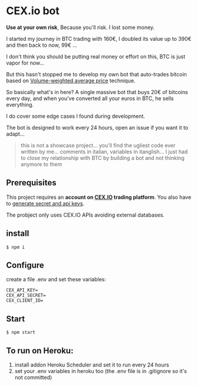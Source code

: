 # CEX.io bot 

**Use at your own risk**, Because you'll risk. I lost some money. 

I started my journey in BTC trading with 160€, I doubled its value up to 390€ and then back to now, 99€ ... 

I don't think you should be putting real money or effort on this, BTC is just vapor for now... 

But this hasn't stopped me to develop my own bot that auto-trades bitcoin based on [Volume-weighted average price](https://en.wikipedia.org/wiki/Volume-weighted_average_price) technique. 

So basically what's in here? A single massive bot that buys 20€ of bitcoins every day, and when you've converted all your euros in BTC, he sells everything. 

I do cover some edge cases I found during development. 

The bot is designed to work every 24 hours, open an issue if you want it to adapt...

> this is not a showcase project... you'll find the ugliest code ever written by me... comments in italian, variables in itanglish... I just had to close my relationship with BTC by building a bot and not thinking anymore to them 

## Prerequisites

This project requires an **account on [CEX.IO](https://cex.io) trading platform**. You also have to [generate secret and api keys](https://cex.io/trade/profile#/api).

The probject only uses CEX.IO APIs avoiding external databases.

## install

```
$ npm i
```

## Configure

create a file .env and set these variables: 

```env
CEX_API_KEY=
CEX_API_SECRET=
CEX_CLIENT_ID=
```

## Start 
```
$ npm start 
```

## To run on Heroku: 

1. install addon Heroku Scheduler and set it to run every 24 hours 
2. set your .env variables in heroku too (the .env file is in .gitignore so it's not committed)

